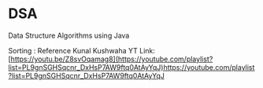 # DSA
Data Structure Algorithms using Java

Sorting : Reference Kunal Kushwaha YT
Link: [https://youtu.be/Z8svOqamag8](https://youtube.com/playlist?list=PL9gnSGHSqcnr_DxHsP7AW9ftq0AtAyYqJ)https://youtube.com/playlist?list=PL9gnSGHSqcnr_DxHsP7AW9ftq0AtAyYqJ
